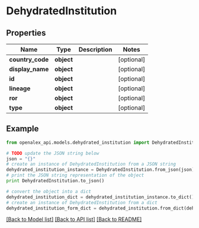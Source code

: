 # DehydratedInstitution


## Properties
Name | Type | Description | Notes
------------ | ------------- | ------------- | -------------
**country_code** | **object** |  | [optional] 
**display_name** | **object** |  | [optional] 
**id** | **object** |  | [optional] 
**lineage** | **object** |  | [optional] 
**ror** | **object** |  | [optional] 
**type** | **object** |  | [optional] 

## Example

```python
from openalex_api.models.dehydrated_institution import DehydratedInstitution

# TODO update the JSON string below
json = "{}"
# create an instance of DehydratedInstitution from a JSON string
dehydrated_institution_instance = DehydratedInstitution.from_json(json)
# print the JSON string representation of the object
print DehydratedInstitution.to_json()

# convert the object into a dict
dehydrated_institution_dict = dehydrated_institution_instance.to_dict()
# create an instance of DehydratedInstitution from a dict
dehydrated_institution_form_dict = dehydrated_institution.from_dict(dehydrated_institution_dict)
```
[[Back to Model list]](../README.md#documentation-for-models) [[Back to API list]](../README.md#documentation-for-api-endpoints) [[Back to README]](../README.md)


